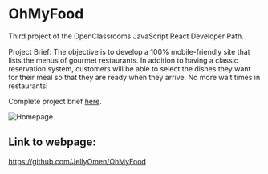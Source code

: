 # OhMyFood
Third project of the OpenClassrooms JavaScript React Developer Path.

Project Brief: The objective is to develop a 100% mobile-friendly site that lists the menus of gourmet restaurants. In addition to having a classic reservation system, customers will be able to select the dishes they want for their meal so that they are ready when they arrive. No more wait times in restaurants!

Complete project brief [here](https://github.com/JellyOmen/OhMyFood/files/11216886/Creative.Brief.-.Ohmyfood.pdf).



![Homepage](https://user-images.githubusercontent.com/101015711/231609831-6c29624d-9014-4740-a45b-9f1dd3b9ec5e.png)


## Link to webpage:
https://github.com/JellyOmen/OhMyFood
